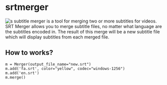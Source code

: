 # srtmerger
![s](https://cloud.githubusercontent.com/assets/1775045/11559585/608ac4fa-99cf-11e5-91a2-3ea93ae98a3a.png)
subtitle merger is a tool for merging two or more subtitles for videos.
SRT Merger allows you to merge subtitle files, no matter what language are the subtitles encoded in. The result of this merge will be a new subtitle file which will display subtitles from each merged file.

## How to works?
    m = Merger(output_file_name="new.srt")
    m.add('fa.srt', color="yellow", codec="windows-1256")
    m.add('en.srt')
    m.merge()
